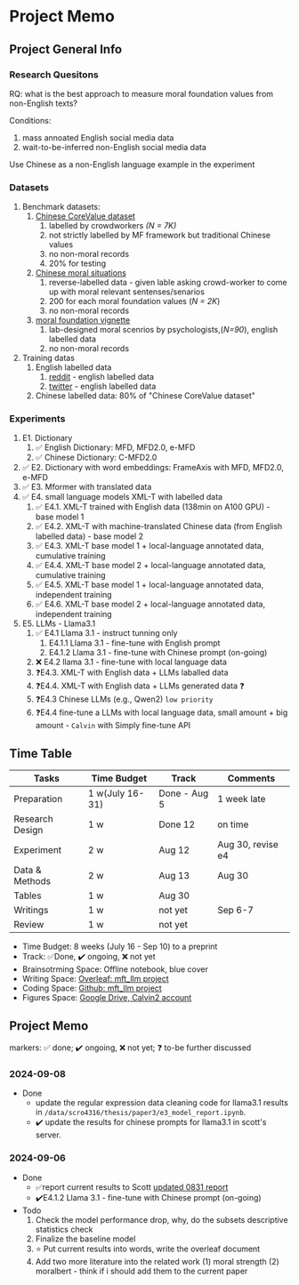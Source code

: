 # Project Memo
## Project General Info

###  Research Quesitons
RQ: what is the best approach to measure moral foundation values from non-English texts?

Conditions:
1. mass annoated English social media data 
2. wait-to-be-inferred non-English social media data

Use Chinese as a non-English language example in the experiment 

### Datasets 
1. Benchmark datasets:
    1. [Chinese CoreValue dataset](https://docs.google.com/spreadsheets/d/1Zg0mKH5rK9RpVSf61P6nI6vSdxLsp5HW/edit?gid=2050980407#gid=2050980407)
        1. labelled by crowdworkers *(N = 7K)*
        2. not strictly labelled by MF framework but traditional Chinese values
        3. no non-moral records
        4. 20% for testing
    2. [Chinese moral situations](https://docs.google.com/spreadsheets/d/1Ao7TmRC66xLz6KfYi58wWfae5CpmWbXHEEB15Flua_c/edit?gid=1934023418#gid=1934023418)
        1. reverse-labelled data - given lable asking crowd-worker to come up with moral relevant sentenses/senarios
        2. 200 for each moral foundation values (*N = 2K*)
        3. no non-moral records
    3. [moral foundation vignette](https://docs.google.com/spreadsheets/d/1fUeIth_CiIjB2ZqeL3Pra5Rp9PEF2XesLNxwChvTZ4M/edit?gid=779424641#gid=779424641)
        1. lab-designed moral scenrios by psychologists,(*N=90*), english labelled data
        2. no non-moral records
2. Training datas
    1. English labelled data
        1. [reddit]() - english labelled data
        2. [twitter]() - english labelled data
    2. Chinese labelled data: 80% of "Chinese CoreValue dataset"

### Experiments
1. E1. Dictionary 
    1. ✅ English Dictionary: MFD, MFD2.0, e-MFD
    2. ✅ Chinese Dictionary: C-MFD2.0
2. ✅ E2. Dictionary with word embeddings: FrameAxis with MFD, MFD2.0, e-MFD
3. ✅ E3. Mformer with translated data
4. ✅ E4. small language models XML-T with labelled data
    1. ✅ E4.1. XML-T trained with English data (138min on A100 GPU) - base model 1 
    2. ✅ E4.2. XML-T with machine-translated Chinese data (from English labelled data) - base model 2
    3. ✅ E4.3. XML-T base model 1 + local-language annotated data, cumulative training
    4. ✅ E4.4. XML-T base model 2 + local-language annotated data, cumulative training
    5. ✅ E4.5. XML-T base model 1 + local-language annotated data, independent training
    6. ✅ E4.6. XML-T base model 2 + local-language annotated data, independent training
5. E5. LLMs - Llama3.1
    1. ✅ E4.1 Llama 3.1 - instruct tunning only
        1. E4.1.1 Llama 3.1 - fine-tune with English prompt
        2. E4.1.2 Llama 3.1 - fine-tune with Chinese prompt (on-going)
    2. ❌ E4.2 llama 3.1 - fine-tune with local language data
    3. ❓E4.3. XML-T with English data + LLMs laballed data
    4. ❓E4.4. XML-T with English data + LLMs generated data ❓
    5. ❓E4.3 Chinese LLMs (e.g., Qwen2) `low priority`
    6. ❓E4.4 fine-tune a LLMs with local language data, small amount + big amount - `Calvin` with Simply fine-tune API


## Time Table
| Tasks | Time Budget | Track | Comments |
|----------|----------|----------|--|
| Preparation | 1 w(July 16-31) | Done - Aug 5 | 1 week late |
| Research Design | 1 w | Done 12 | on time |
| Experiment | 2 w | Aug 12 | Aug 30, revise e4|
| Data & Methods | 2 w | Aug 13 | Aug 30|
| Tables | 1 w | Aug 30 | |
| Writings | 1 w | not yet | Sep 6-7 |
| Review | 1 w | not yet | |

* Time Budget: 8 weeks (July 16 - Sep 10) to a preprint
* Track: ✅Done, ✔️ ongoing, ❌ not yet
* Brainsotrming Space: Offline notebook, blue cover
* Writing Space: [Overleaf: mft_llm project](https://www.overleaf.com/project/65ba2d37f330dedd654f3d80)
* Coding Space: [Github: mft_llm project](https://github.com/calvinchengyx/llms_mft_multilingual/tree/main)
* Figures Space: [Google Drive, Calvin2 account](https://docs.google.com/presentation/d/1WcGAvQSATJPhp3w03Urd8tsVYDelvLItUtyzvcdh6Kw/edit?usp=sharing)

## Project Memo
markers: ✅ done; ✔️ ongoing, ❌ not yet; ❓ to-be further discussed

### 2024-09-08
- Done
    - update the regular expression data cleaning code for llama3.1 results in `/data/scro4316/thesis/paper3/e3_model_report.ipynb`. 
    - ✔️ update the results for chinese prompts for llama3.1 in scott's server. 


### 2024-09-06
- Done
    - ✅report current results to Scott [updated 0831 report](https://github.com/calvinchengyx/llms_mft_multilingual/blob/main/report0831.ipynb)
    - ✔️E4.1.2 Llama 3.1 - fine-tune with Chinese prompt (on-going)
- Todo
    1. Check the model performance drop, why, do the subsets descriptive statistics check
    2. Finalize the baseline model
    3. ⭐ Put current results into words, write the overleaf document
    4. Add two more literature into the related work (1) moral strength (2) moralbert - think if i should add them to the current paper